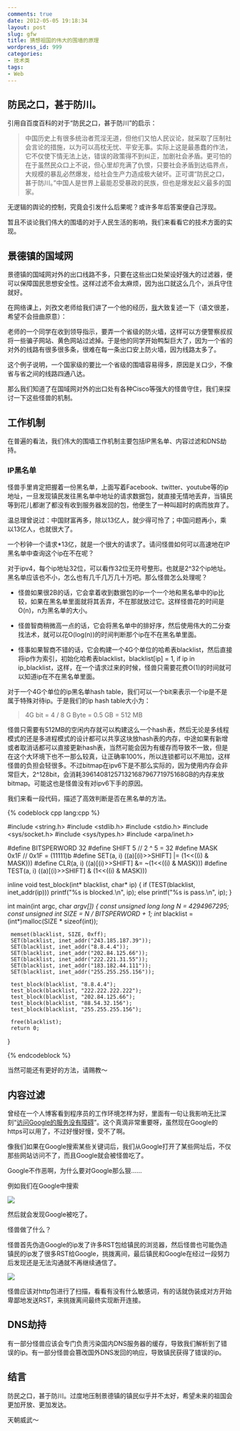 ```yaml
---
comments: true
date: 2012-05-05 19:18:34
layout: post
slug: gfw
title: 猜想祖国的伟大的围墙的原理
wordpress_id: 999
categories:
- 技术类
tags:
- Web
---
```


## 防民之口，甚于防川。


引用自百度百科的对于“防民之口，甚于防川”的启示：


> 中国历史上有很多统治者荒淫无道，但他们又怕人民议论，就采取了压制社会言论的措施，以为可以高枕无忧、平安无事。实际上这是最愚蠢的作法，它不仅使下情无法上达，错误的政策得不到纠正，加剧社会矛盾。更可怕的在于虽然民众口上不说，但心里却充满了仇恨，只要社会矛盾到达临界点，大规模的暴乱必然爆发，给社会生产力造成极大破坏。正可谓“防民之口，甚于防川。”中国人是世界上最能忍受暴政的民族，但也是爆发起义最多的国家。


无逻辑的舆论的控制，究竟会引发什么后果呢？或许多年后答案便自己浮现。

暂且不谈论我们伟大的围墙的对于人民生活的影响，我们来看看它的技术方面的实现。<!-- more -->


## 景德镇的国域网


景德镇的国域网对外的出口线路不多，只要在这些出口处架设好强大的过滤器，便可以保障国民思想安全性。这样过滤不会太麻烦，因为出口就这么几个，派兵守住就好。

在网络课上，刘孜文老师给我们讲了一个他的经历，[我](http://everet.org/2012/05/gfw.html)大致复述一下（语文很差，希望不会扭曲原意）：

老师的一个同学在收到领导指示，要弄一个省级的防火墙，这样可以方便警察叔叔将一些骗子网站、黄色网站过滤掉。于是他的同学开始鸭梨巨大了，因为一个省的对外的线路有很多很多条，很难在每一条出口安上防火墙，因为线路太多了。

这个例子说明，一个国家级的要比一个省级的围墙容易得多，原因是关口少，不像省与省之间的线路四通八达。

那么我们知道了在国域网对外的出口处有各种Cisco等强大的怪兽守住，我们来探讨一下这些怪兽的机制。


## 工作机制


在普遍的看法，我们伟大的围墙工作机制主要包括IP黑名单、内容过滤和DNS劫持。


### IP黑名单


怪兽手里肯定把握着一份黑名单，上面写着Facebook、twitter、youtube等的ip地址，一旦发现镇民发往黑名单中地址的请求数据包，就直接无情地丢弃，当镇民等到花儿都谢了都没有收到服务器发回的包，他便生了一种叫超时的病而放弃了。

温总理曾说过：中国财富再多，除以13亿人，就少得可怜了；中国问题再小，乘以13亿人，也就很大了。

一个秒钟一个请求*13亿，就是一个很大的请求了。请问怪兽如何可以高速地在IP黑名单中查询这个ip在不在呢？

对于ipv4，每个ip地址32位，可以看作32位无符号整形。也就是2^32个ip地址。黑名单应该也不小，怎么也有几千几万几十万吧。那么怪兽怎么处理呢？



	
  * 怪兽如果很2B的话，它会拿着收到数据包的ip一个一个地和黑名单中的ip比较，如果在黑名单里面就将其丢弃，不在那就放过它。这样怪兽花的时间是O(n)，n为黑名单的大小。

	
  * 怪兽智商稍微高一点的话，它会将黑名单中的排好序，然后使用伟大的二分查找法术，就可以花O(log(n))的时间判断那个ip在不在黑名单里面。

	
  * 怪事如果智商不错的话，它会构建一个4G个单位的哈希表blacklist，然后直接将ip作为索引，初始化哈希表blacklist，blacklist[ip] = 1, if ip in ip_blacklist，这样，在一个请求过来的时候，怪兽只需要花费O(1)的时间就可以知道ip在不在黑名单里面。


对于一个4G个单位的ip黑名单hash table，我们可以一个bit来表示一个ip是不是属于特殊对待ip。于是我们的ip hash table大小为：


> 4G bit = 4 / 8 G Byte = 0.5 GB = 512 MB


怪兽只需要有512MB的空闲内存就可以构建这么一个hash表，然后无论是多线程模式的还是多进程模式的设计都可以共享这块放hash表的内存，中途如果有新增或者取消话都可以直接更新hash表，当然可能会因为有缓存而导致不一致，但是在这个大环境下也不一那么较真，让正确率100%，所以连锁都可以不用加，这样怪兽的负担会轻很多。不过bitmap在ipv6下是不那么实际的，因为使用内存会非常巨大，2^128bit，会消耗39614081257132168796771975168GB的内存来放bitmap。可能这也是怪兽没有对ipv6下手的原因。

我们来看一段代码，描述了高效判断是否在黑名单的方法。


{% codeblock cpp lang:cpp %}

#include <string.h>
#include <stdlib.h>
#include <stdio.h>
#include <sys/socket.h>
#include <sys/types.h>
#include <arpa/inet.h>

#define BITSPERWORD 32
#define SHIFT 5			// 2 ^ 5 = 32
#define MASK 0x1F		// 0x1F = (11111)b
#define SET(a, i) ((a)[(i)>>SHIFT] |= (1<<((i) & MASK)))
#define CLR(a, i) ((a)[(i)>>SHIFT] &= ~(1<<((i) & MASK)))
#define TEST(a, i) ((a)[(i)>>SHIFT] & (1<<((i) & MASK)))

inline void test_block(int* blacklist, char* ip)
{
     if (TEST(blacklist, inet_addr(ip)))
	  printf("%s is blocked.\n", ip);
     else
	  printf("%s is pass.\n", ip);
}

int main(int argc, char *argv[])
{
     const unsigned long long N = 4294967295;
     const unsigned int SIZE = N / BITSPERWORD + 1;
     int* blacklist = (int*)malloc(SIZE * sizeof(int));

     memset(blacklist, SIZE, 0xff);
     SET(blacklist, inet_addr("243.185.187.39"));
     SET(blacklist, inet_addr("8.8.4.4"));
     SET(blacklist, inet_addr("202.84.125.66"));
     SET(blacklist, inet_addr("222.221.31.55"));
     SET(blacklist, inet_addr("183.182.44.111"));
     SET(blacklist, inet_addr("255.255.255.156"));

     test_block(blacklist, "8.8.4.4");
     test_block(blacklist, "222.222.222.222");
     test_block(blacklist, "202.84.125.66");
     test_block(blacklist, "88.54.32.156");
     test_block(blacklist, "255.255.255.156");

     free(blacklist);
     return 0;
}

{% endcodeblock %}


当然可能还有更好的方法，请赐教～


## 内容过滤


曾经在一个人博客看到程序员的工作环境怎样为好，里面有一句让我影响无比深刻“[访问Google的服务没有障碍](http://timyang.net/misc/work-environment-productivity/)”。这个真滴非常重要呀，虽然现在Google的https可以用了，不过好慢好慢，受不了啊。

像我们如果在Google搜索某些关键词后，我们从Google打开了某些网址后，不仅那些网站访问不了，而且Google就会被怪兽吃了。

Google不作恶啊，为什么要对Google那么狠......

例如我们在Google中搜索

[![](http://everet.org/wp-content/uploads/2012/05/fq.png)](http://everet.org/wp-content/uploads/2012/05/fq.png)

然后就会发现Google被吃了。

怪兽做了什么？

怪兽首先伪造Google的ip发了许多RST包给镇民的浏览器，然后怪兽也可能伪造镇民的ip发了很多RST给Google，挑拨离间，最后镇民和Google在经过一段努力后发现还是无法沟通就不再继续通信了。

[![](http://everet.org/wp-content/uploads/2012/05/gfw.png)](http://everet.org/wp-content/uploads/2012/05/gfw.png)

怪兽应该对http包进行了扫描，看看有没有什么敏感词，有的话就伪装成对方开始卑鄙地发送RST，来挑拨离间最终实现断开连接。


## DNS劫持


有一部分怪兽应该会专门负责污染国内DNS服务器的缓存，导致我们解析到了错误的ip。有一部分怪兽会篡改国外DNS发回的响应，导致镇民获得了错误的ip。


## 结言


防民之口，甚于防川。过度地压制景德镇的镇民似乎并不太好，希望未来的祖国会更加开放、更加发达。

天朝威武～
